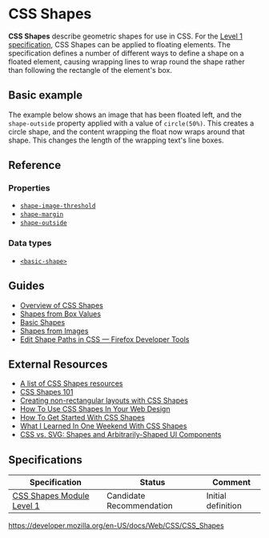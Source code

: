 # CSS Shapes

**CSS Shapes** describe geometric shapes for use in CSS. For the [Level 1 specification](https://drafts.csswg.org/css-shapes/), CSS Shapes can be applied to floating elements. The specification defines a number of different ways to define a shape on a floated element, causing wrapping lines to wrap round the shape rather than following the rectangle of the element's box.

## Basic example

The example below shows an image that has been floated left, and the `shape-outside` property applied with a value of `circle(50%)`. This creates a circle shape, and the content wrapping the float now wraps around that shape. This changes the length of the wrapping text's line boxes.

## Reference

### Properties

- [`shape-image-threshold`](shape-image-threshold)
- [`shape-margin`](shape-margin)
- [`shape-outside`](shape-outside)

### Data types

- [`<basic-shape>`](basic-shape)

## Guides

- [Overview of CSS Shapes](css_shapes/overview_of_css_shapes)
- [Shapes from Box Values](css_shapes/from_box_values)
- [Basic Shapes](css_shapes/basic_shapes)
- [Shapes from Images](css_shapes/shapes_from_images)
- [Edit Shape Paths in CSS — Firefox Developer Tools](https://developer.mozilla.org/en-US/docs/Tools/Page_Inspector/How_to/Edit_CSS_shapes)

## External Resources

- [A list of CSS Shapes resources](https://codepen.io/KristopherVanSant/post/css-shapes-resources)
- [CSS Shapes 101](https://alistapart.com/article/css-shapes-101)
- [Creating non-rectangular layouts with CSS Shapes](https://www.sarasoueidan.com/blog/css-shapes/)
- [How To Use CSS Shapes In Your Web Design](https://webdesign.tutsplus.com/tutorials/how-to-use-css-shapes-in-your-web-design--cms-27498)
- [How To Get Started With CSS Shapes](https://www.webdesignerdepot.com/2015/03/how-to-get-started-with-css-shapes/)
- [What I Learned In One Weekend With CSS Shapes](https://medium.com/@MHarreither/what-i-learned-in-one-weekend-with-css-shapes-66ae9be69cc5)
- [CSS vs. SVG: Shapes and Arbitrarily-Shaped UI Components](https://theblog.adobe.com/css-vs-svg-shapes-and-arbitrarily-shaped-ui-components/)

## Specifications

<table><thead><tr class="header"><th>Specification</th><th>Status</th><th>Comment</th></tr></thead><tbody><tr class="odd"><td><a href="https://drafts.csswg.org/css-shapes/">CSS Shapes Module Level 1</a></td><td><span class="spec-cr">Candidate Recommendation</span></td><td>Initial definition</td></tr></tbody></table>

<a href="https://developer.mozilla.org/en-US/docs/Web/CSS/CSS_Shapes" class="_attribution-link">https://developer.mozilla.org/en-US/docs/Web/CSS/CSS_Shapes</a>

